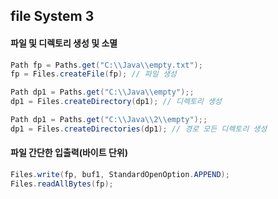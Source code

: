 ## file System 3

#### 파일 및 디렉토리 생성 및 소멸
```java
Path fp = Paths.get("C:\\Java\\empty.txt");
fp = Files.createFile(fp); // 파일 생성

Path dp1 = Paths.get("C:\\Java\\empty");;
dp1 = Files.createDirectory(dp1); // 디렉토리 생성

Path dp1 = Paths.get("C:\\Java\\2\\empty");;
dp1 = Files.createDirectories(dp1); // 경로 모든 디렉토리 생성
```

#### 파일 간단한 입출력(바이트 단위)
```java
Files.write(fp, buf1, StandardOpenOption.APPEND);
Files.readAllBytes(fp);
```